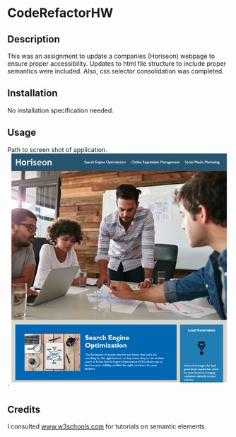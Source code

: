 # CodeRefactorHW

## Description

This was an assignment to update a companies (Horiseon) webpage to ensure proper accessibility. Updates to html file structure to include proper semantics were included. Also, css selector consolidation was completed.

## Installation

No installation specification needed.

## Usage

Path to screen shot of application.
![SEO](./assets/images/SEO.png) `

## Credits

I consulted www.w3schools.com for tutorials on semantic elements.
